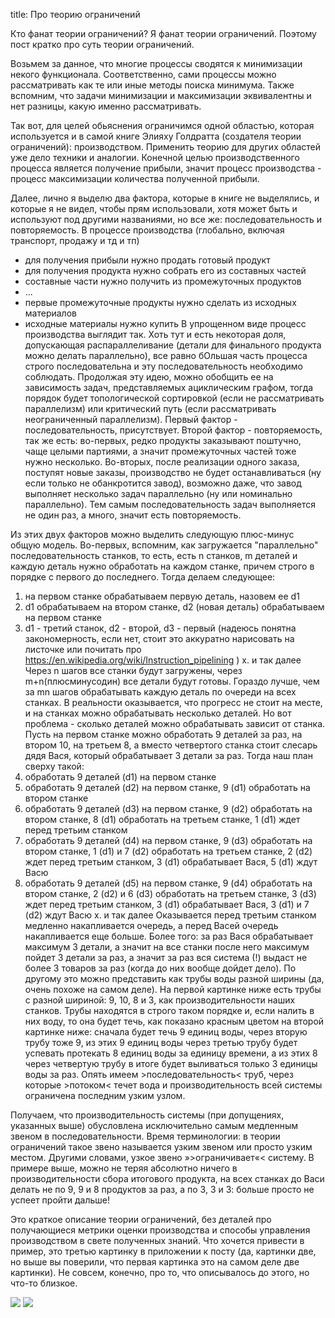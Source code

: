 title: Про теорию ограничений

Кто фанат теории ограничений? Я фанат теории ограничений. Поэтому пост кратко про суть теории ограничений.

Возьмем за данное, что многие процессы сводятся к минимизации некого функционала. Соответственно, сами процессы можно рассматривать как те или иные методы поиска минимума. Также вспомним, что задачи минимизации и максимизации эквивалентны и нет разницы, какую именно рассматривать.

Так вот, для целей обьяснения ограничимся одной областью, которая используется и в самой книге Элияху Голдратта (создателя теории ограничений): производством. Применить теорию для других областей уже дело техники и аналогии. Конечной целью производственного процесса является получение прибыли, значит процесс производства - процесс максимизации количества полученной прибыли.

Далее, лично я выделю два фактора, которые в книге не выделялись, и которые я не видел, чтобы прям использовали, хотя может быть и используют под другими названиями, но все же: последовательность и повторяемость. В процессе производства (глобально, включая транспорт, продажу и тд и тп)
- для получения прибыли нужно продать готовый продукт
- для получения продукта нужно собрать его из составных частей
- составные части нужно получить из промежуточных продуктов
- ...
- первые промежуточные продукты нужно сделать из исходных материалов
- исходные материалы нужно купить
В упрощенном виде процесс производства выглядит так. Хоть тут и есть некоторая доля, допускающая распараллеливание (детали для финального продукта можно делать параллельно), все равно бОльшая часть процесса строго последовательна и эту последовательность необходимо соблюдать. Продолжая эту идею, можно обобщить ее на зависимость задач, представляемых ациклическим графом, тогда порядок будет топологической сортировкой (если не рассматривать параллелизм) или критический путь (если рассматривать неограниченный параллелизм). Первый фактор - последовательность, присутствует. Второй фактор - повторяемость, так же есть: во-первых, редко продукты заказывают поштучно, чаще целыми партиями, а значит промежуточных частей тоже нужно несколько. Во-вторых, после реализации одного заказа, поступят новые заказы, производство не будет останавливаться (ну если только не обанкротится завод), возможно даже, что завод выполняет несколько задач параллельно (ну или номинально параллельно). Тем самым последовательность задач выполняется не один раз, а много, значит есть повторяемость.

Из этих двух факторов можно выделить следующую плюс-минус общую модель. Во-первых, вспомним, как загружается "параллельно" последовательность станков, то есть, есть n станков, m деталей и каждую деталь нужно обработать на каждом станке, причем строго в порядке с первого до последнего. Тогда делаем следующее:
1. на первом станке обрабатываем первую деталь, назовем ее d1
2. d1 обрабатываем на втором станке, d2 (новая деталь) обрабатываем на первом станке
3. d1 - третий станок, d2 - второй, d3 - первый (надеюсь понятна закономерность, если нет, стоит это аккуратно нарисовать на листочке или почитать про https://en.wikipedia.org/wiki/Instruction_pipelining )
x. и так далее
Через n шагов все станки будут загружены, через m+n(плюсминусодин) все детали будут готовы. Гораздо лучше, чем за mn шагов обрабатывать каждую деталь по очереди на всех станках. В реальности оказывается, что прогресс не стоит на месте, и на станках можно обрабатывать несколько деталей. Но вот проблема - сколько деталей можно обрабатывать зависит от станка. Пусть на первом станке можно обработать 9 деталей за раз, на втором 10, на третьем 8, а вместо четвертого станка стоит слесарь дядя Вася, который обрабатывает 3 детали за раз. Тогда наш план сверху такой:
1. обработать 9 деталей (d1) на первом станке
2. обработать 9 деталей (d2) на первом станке, 9 (d1) обработать на втором станке
3. обработать 9 деталей (d3) на первом станке, 9 (d2) обработать на втором станке, 8 (d1) обработать на третьем станке, 1 (d1) ждет перед третьим станком
4. обработать 9 деталей (d4) на первом станке, 9 (d3) обработать на втором станке, 1 (d1) и 7 (d2) обработать на третьем станке, 2 (d2) ждет перед третьим станком, 3 (d1) обрабатывает Вася, 5 (d1) ждут Васю
5. обработать 9 деталей (d5) на первом станке, 9 (d4) обработать на втором станке, 2 (d2) и 6 (d3) обработать на третьем станке, 3 (d3) ждет перед третьим станком, 3 (d1) обрабатывает Вася, 3 (d1) и 7 (d2) ждут Васю
x. и так далее
Оказывается перед третьим станком медленно накапливается очередь, а перед Васей очередь накапливается еще больше. Более того: за раз Вася обрабатывает максимум 3 детали, а значит на все станки после него максимум пойдет 3 детали за раз, а значит за раз вся система (!) выдаст не более 3 товаров за раз (когда до них вообще дойдет дело).
По другому это можно представить как трубы воды разной ширины (да, очень похоже на самом деле). На первой картинке ниже есть трубы с разной шириной: 9, 10, 8 и 3, как производительности наших станков. Трубы находятся в строго таком порядке и, если налить в них воду, то она будет течь, как показано красным цветом на второй картинке ниже: сначала будет течь 9 единиц воды, через вторую трубу тоже 9, из этих 9 единиц воды через третью трубу будет успевать протекать 8 единиц воды за единицу времени, а из этих 8 через четвертую трубу в итоге будет выливаться только 3 единицы воды за раз. Опять имеем >последовательность< труб, через которые >потоком< течет вода и производительность всей системы ограничена последним узким узлом.

Получаем, что производительность системы (при допущениях, указанных выше) обусловлена исключительно самым медленным звеном в последовательности. Время терминологии: в теории ограничений такое звено называется узким звеном или просто узким местом. Другими словами, узкое звено »>ограничивает«< систему. В примере выше, можно не теряя абсолютно ничего в производительности сбора итогового продукта, на всех станках до Васи делать не по 9, 9 и 8 продуктов за раз, а по 3, 3 и 3: больше просто не успеет пройти дальше!

Это краткое описание теории ограничений, без деталей про получающиеся метрики оценки производства и способы управления производством в свете полученных знаний. Что хочется привести в пример, это третью картинку в приложении к посту (да, картинки две, но выше вы поверили, что первая картинка это на самом деле две картинки). Не совсем, конечно, про то, что описывалось до этого, но что-то близкое.


![](/static/img/a590Mz9SxsA.jpg)
![](/static/img/Bq0a6pUKwFs.jpg)
